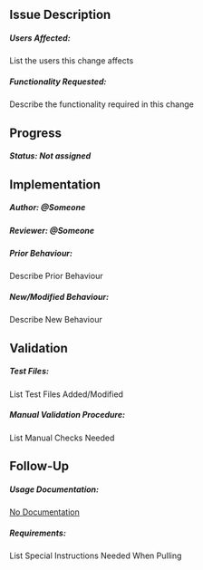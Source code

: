 ## Issue Description
##### Users Affected:
List the users this change affects
##### Functionality Requested:
Describe the functionality required in this change

## Progress
##### Status: Not assigned

## Implementation
##### Author: @Someone
##### Reviewer: @Someone
##### Prior Behaviour:
Describe Prior Behaviour
##### New/Modified Behaviour:
Describe New Behaviour

## Validation
##### Test Files:
List Test Files Added/Modified
##### Manual Validation Procedure:
List Manual Checks Needed

## Follow-Up
##### Usage Documentation:
[No Documentation](https://github.com/CodeTheChangeUBC/OLPC)
##### Requirements:
List Special Instructions Needed When Pulling